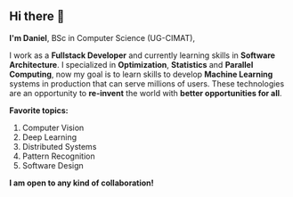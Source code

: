 ## Hi there 👋

**I'm Daniel**, BSc in Computer Science (UG-CIMAT),

I work as a **Fullstack Developer** and currently learning skills in **Software Architecture**. I specialized in **Optimization**, **Statistics** and **Parallel Computing**, now my goal is to learn skills to develop **Machine Learning** systems in production that can serve millions of users. These technologies are an opportunity to **re-invent** the world with **better opportunities for all**. 


**Favorite topics:**
1. Computer Vision
2. Deep Learning
3. Distributed Systems
4. Pattern Recognition
5. Software Design


**I am open to any kind of collaboration!**
